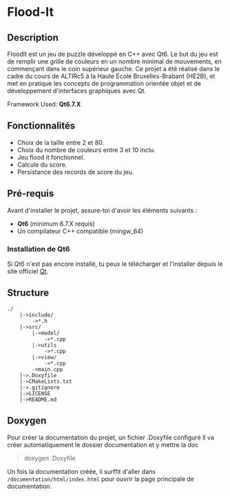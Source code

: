 # Flood-It
## Description

FloodIt est un jeu de puzzle développé en C++ avec Qt6. Le but du jeu est de remplir une grille de couleurs en un nombre minimal de mouvements, en commençant dans le coin supérieur gauche. Ce projet a été réalisé dans le cadre du cours de ALTIRc5 à la Haute École Bruxelles-Brabant (HE2B), et met en pratique les concepts de programmation orientée objet et de développement d'interfaces graphiques avec Qt.

Framework Used: **Qt6.7.X**

## Fonctionnalités

* Choix de la taille entre 2 et 80.
* Choix du nombre de couleurs entre 3 et 10 inclu.
* Jeu flood it fonctionnel.
* Calcule du score.
* Persistance des records de score du jeu.


## Pré-requis
Avant d'installer le projet, assure-toi d'avoir les éléments suivants :

- **Qt6** (minimum 6.7.X requis)
- Un compilateur C++ compatible (mingw_64)

### Installation de Qt6

Si Qt6 n'est pas encore installé, tu peux le télécharger et l'installer depuis le site officiel [Qt](https://www.qt.io/download).

## Structure
```
./
    |->include/
        ->*.h
    |->src/ 
        |->model/
            ->*.cpp
        |->utils
            ->*.cpp
        |->view/
            ->*.cpp
        ->main.cpp
    |->.Doxyfile
    |->CMakeLists.txt
    |->.gitignore
    |->LICENSE
    |->README.md
```

## Doxygen

Pour créer la documentation du projet, un fichier .Doxyfile configuré
Il va créer automatiquement le dossier documentation et y mettre la doc

> doxygen .Doxyfile

Un fois la documentation créée, il surffit d'aller dans `/documentation/html/index.html`
pour ouvrir la page principale de documentation.